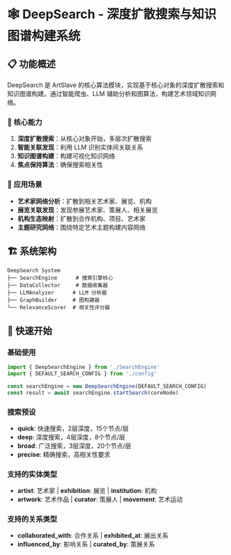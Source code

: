 # 🕸️ DeepSearch - 深度扩散搜索与知识图谱构建系统

## 📋 功能概述

DeepSearch 是 ArtSlave 的核心算法模块，实现基于核心对象的深度扩散搜索和知识图谱构建。通过智能爬虫、LLM 辅助分析和图算法，构建艺术领域知识网络。

### 🎯 核心能力

1. **深度扩散搜索**：从核心对象开始，多层次扩散搜索
2. **智能关联发现**：利用 LLM 识别实体间关联关系
3. **知识图谱构建**：构建可视化知识网络
4. **焦点保持算法**：确保搜索相关性

### 🌟 应用场景

- **艺术家网络分析**：扩散到相关艺术家、展览、机构
- **展览关联发现**：发现参展艺术家、策展人、相关展览
- **机构生态映射**：扩散到合作机构、项目、艺术家
- **主题研究网络**：围绕特定艺术主题构建内容网络

## 🏗️ 系统架构

```
DeepSearch System
├── SearchEngine      # 搜索引擎核心
├── DataCollector     # 数据收集器
├── LLMAnalyzer      # LLM 分析器
├── GraphBuilder     # 图构建器
└── RelevanceScorer  # 相关性评分器
```

## 🚀 快速开始

### 基础使用

```typescript
import { DeepSearchEngine } from './SearchEngine'
import { DEFAULT_SEARCH_CONFIG } from './config'

const searchEngine = new DeepSearchEngine(DEFAULT_SEARCH_CONFIG)
const result = await searchEngine.startSearch(coreNode)
```

### 搜索预设

- **quick**: 快速搜索，2层深度，15个节点/层
- **deep**: 深度搜索，4层深度，8个节点/层
- **broad**: 广泛搜索，3层深度，20个节点/层
- **precise**: 精确搜索，高相关性要求

### 支持的实体类型

- **artist**: 艺术家 | **exhibition**: 展览 | **institution**: 机构
- **artwork**: 艺术作品 | **curator**: 策展人 | **movement**: 艺术运动

### 支持的关系类型

- **collaborated_with**: 合作关系 | **exhibited_at**: 展出关系
- **influenced_by**: 影响关系 | **curated_by**: 策展关系
